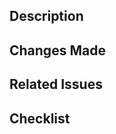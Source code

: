## Description
<!-- A brief description of the changes made in this pull request. -->

 

## Changes Made
<!-- List the specific changes made in this pull request. -->

 

## Related Issues
<!-- Mention any related GitHub issues or Jira tickets, if applicable. -->

 

## Checklist
<!--
- [ ] I have tested the changes locally.
- [ ] I have added necessary documentation.
- [ ] I have updated relevant tests.
-->
